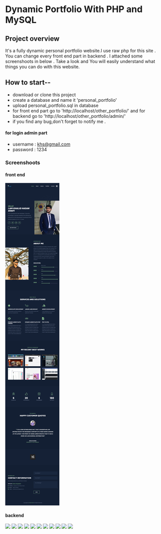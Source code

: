 # Dynamic Portfolio With PHP and MySQL
## Project overview
It's a fully dynamic personal portfolio website.I use raw php for this site . You can change every front end part in backend . I attached some screenshoots in below . Take a look and You will easily understand what things you can do with this website.

## How to start--
* download or clone this project
* create a database and name it 'personal_portfolio'
* upload personal_portfolio.sql in database
* for front end part go to 'http://localhost/other_portfolio/' and for backend go to 'http://localhost/other_portfolio/admin/'
* if you find any bug,don't forget to notify me .
#### for login admin part
* username : khs@gmail.com
* password : 1234





### Screenshoots
#### front end
![](https://github.com/KhalidHasan03/portfolio.github.io/blob/c298eb93b2439ac7267851d1c2652f1a1cf5ddab/localhost_other_portfolio_other_portfolio_.png)
#### backend
![](https://raw.githubusercontent.com/crrakib5/Dynamic-Portfolio-With-Php-and-Bootstrap/master/screenshots/localhost_personal_portfolio_login.php.png)
![](https://github.com/Pix3lPirate/portfolio.github.io/blob/110e8e10f4f7907cadbe238757b0d7b45c8f3b1a/Screenshot_14-2-2025_12948_localhost.jpeg)
![](https://github.com/Pix3lPirate/portfolio.github.io/blob/110e8e10f4f7907cadbe238757b0d7b45c8f3b1a/Screenshot_14-2-2025_13126_localhost.jpeg)
![](https://github.com/Pix3lPirate/portfolio.github.io/blob/110e8e10f4f7907cadbe238757b0d7b45c8f3b1a/Screenshot_14-2-2025_1313_localhost.jpeg)
![](https://github.com/Pix3lPirate/portfolio.github.io/blob/110e8e10f4f7907cadbe238757b0d7b45c8f3b1a/Screenshot_14-2-2025_13126_localhost.jpeg)
![](https://github.com/Pix3lPirate/portfolio.github.io/blob/110e8e10f4f7907cadbe238757b0d7b45c8f3b1a/Screenshot_14-2-2025_13654_localhost.jpeg)
![](https://github.com/Pix3lPirate/portfolio.github.io/blob/110e8e10f4f7907cadbe238757b0d7b45c8f3b1a/Screenshot_14-2-2025_13959_localhost.jpeg)
![](https://github.com/Pix3lPirate/portfolio.github.io/blob/110e8e10f4f7907cadbe238757b0d7b45c8f3b1a/Screenshot_14-2-2025_14031_localhost.jpeg)
![](https://github.com/Pix3lPirate/portfolio.github.io/blob/110e8e10f4f7907cadbe238757b0d7b45c8f3b1a/Screenshot_14-2-2025_14116_localhost.jpeg)
![](https://github.com/Pix3lPirate/portfolio.github.io/blob/110e8e10f4f7907cadbe238757b0d7b45c8f3b1a/Screenshot_14-2-2025_14156_localhost.jpeg)
![](https://github.com/Pix3lPirate/portfolio.github.io/blob/110e8e10f4f7907cadbe238757b0d7b45c8f3b1a/Screenshot_14-2-2025_14225_localhost.jpeg)
